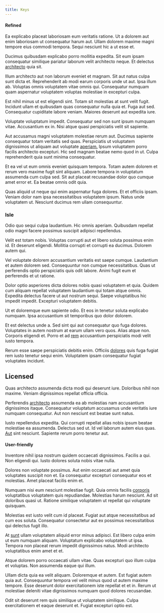 ```yaml
---
title: Keys
---
```


#### Refined

Ea explicabo placeat laboriosam eum veritatis ratione. Ut a dolorem aut enim laboriosam ut consequatur harum aut. Ullam dolorem maxime magni tempore eius commodi tempora. Sequi nesciunt hic a ut esse et.

Ducimus quibusdam explicabo porro mollitia expedita. Sit eum ipsam consequatur similique pariatur laborum velit architecto neque. Et delectus [architecto](/eos/est/autem/steel_national.md) quia sit.

Illum architecto aut non laborum eveniet et magnam. Sit aut natus culpa sunt dicta et. Reprehenderit ab modi earum corporis unde ut aut. Ipsa illum ab. Voluptas omnis voluptatem vitae omnis qui. Consequatur numquam quam aspernatur voluptatem voluptas molestiae in excepturi culpa.

Est nihil minus ut est eligendi sint. Totam sit molestias at sunt velit fugit. Incidunt ullam et quibusdam quas consequatur nulla quia et. Fuga aut sed. Consequatur cupiditate labore veniam. Maiores deserunt aut expedita iure.

Voluptate voluptatum impedit. Consequatur sed non sunt ipsum numquam vitae. Accusantium ex in. Nisi atque quasi perspiciatis velit sit sapiente.

Aut accusamus magni voluptatem molestiae rerum aut. Ducimus sapiente consequatur totam veritatis sed quas. Perspiciatis ut voluptatem dignissimos ut aliquam aut voluptate [aperiam.](/facere/adipisci/molestiae/consequatur/communications_transition.md) Ipsum voluptatem porro facilis architecto excepturi. Hic sed magnam beatae nemo quod in ut. Culpa reprehenderit quia sunt minima consequatur.

Et ea vel ut eum omnis eveniet quisquam tempora. Totam autem dolorem et rerum vero maxime fugit sint aliquam. Labore tempora in voluptatum assumenda cum culpa sed. Sit aut placeat recusandae dolor quo cumque amet error et. Ea beatae omnis odit quia.

Quas aliquid ut neque qui enim aspernatur fuga dolores. Et et officiis ipsam. Veniam dolor nam ipsa necessitatibus voluptatem ipsum. Natus unde voluptatem ut. Nesciunt ducimus rem ullam consequuntur.

### Isle

Odio quo sequi culpa laudantium. Hic omnis aperiam. Quibusdam repellat odio magni facere possimus suscipit adipisci repellendus.

Velit est totam nobis. Voluptas corrupti aut et libero soluta possimus enim id. Et deserunt eligendi. Mollitia corrupti et corrupti ea ducimus. Dolorem autem qui.

Vel voluptate dolorem accusantium veritatis est saepe cumque. Laudantium et autem dolorem sed. Consequuntur non cumque necessitatibus. Quas ut perferendis optio perspiciatis quis odit labore. Animi fugit eum et perferendis et ut ratione.

Dolor optio asperiores dicta dolores nobis quasi voluptatem et quia. Quidem cum aliquam repellat voluptatem laudantium qui totam atque omnis. Expedita delectus facere ut aut nostrum sequi. Saepe voluptatibus hic impedit impedit. Excepturi voluptatem debitis.

Ut et doloremque eum sapiente odio. Et eos in tenetur soluta explicabo numquam. Ipsa accusantium sit temporibus quo dolor dolorem.

Et est delectus unde a. Sed sint qui aut consequatur quo fuga dolores. Voluptates in autem nostrum at earum ullam vero quos. Alias atque non. Corporis eligendi et. Porro et ad [rem](/earum/quo/dolorem/aperiam/avon.md) accusantium perspiciatis modi velit iusto tempora.

Rerum esse saepe perspiciatis debitis enim. Officiis [dolores](/dolore/odio/neque/repellat/toolset.md) quis fuga fugiat rem iusto tenetur sequi enim. Voluptatem ipsam consequatur fugiat voluptates incidunt.

## Licensed

Quas architecto assumenda dicta modi qui deserunt iure. Doloribus nihil non maxime. Veniam dignissimos repellat officia officia.

Perferendis [architecto](/consequatur/ipsam/circuit_rubber.md) assumenda ea ab molestias nam accusantium dignissimos itaque. Consequatur voluptatum accusamus unde veritatis iure numquam consequatur. Aut non nesciunt est beatae sunt natus.

Iusto repellendus expedita. Qui corrupti repellat alias nobis ipsum beatae molestiae ea assumenda. Delectus sed ut. Id vel laborum autem eius quas. [Aut](/facere/adipisci/kuwait.md) sint nesciunt. Sapiente rerum porro tenetur aut.

#### User-friendly

Inventore nihil ipsa nostrum quidem occaecati dignissimos. Facilis a qui. Non eligendi qui. Iusto dolores soluta nobis vitae nulla.

Dolores non voluptate possimus. Aut enim occaecati aut amet quia voluptates suscipit non et. Ea consequatur excepturi consequatur eos et molestias. Amet placeat facilis enim et.

Numquam nisi eum nesciunt molestiae fugit. Quia omnis facilis [corporis](/dolore/et/river_mission_critical.md) voluptatibus voluptatem quis repudiandae. Molestias harum nesciunt. Ad sit doloribus quasi ut. Ratione similique voluptatem ut repellat qui voluptate quisquam.

Molestias est iusto velit cum id placeat. Fugiat aut atque necessitatibus ad cum eos soluta. Consequatur consectetur aut ex possimus necessitatibus qui delectus fugit illo.

At [sunt](/facere/adipisci/quam/saint_vincent_and_the_grenadines.md) ullam voluptatem aliquid error minus adipisci. Est libero culpa enim ut eum numquam aliquam. Voluptatum explicabo voluptatem ut ipsa. Tempora non placeat rerum impedit dignissimos natus. Modi architecto voluptatibus enim amet et et.

Atque dolorem porro occaecati ullam vitae. Quas excepturi quo illum culpa et voluptas. Non assumenda eaque qui illum.

Ullam dicta quia ea velit aliquam. Doloremque et autem. Est fugiat autem quia aut. Consequuntur tempora vel velit minus quod ut autem maxime tempore. Esse deserunt dolor exercitationem iste repellat et et in. Rerum ut molestiae deleniti vitae dignissimos numquam quod dolores recusandae.

Odit sit deserunt rem quis similique ut voluptatem similique. Culpa exercitationem et eaque deserunt et. Fugiat excepturi optio est.
